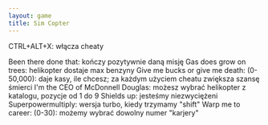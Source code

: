 ```yaml
---
layout: game
title: Sim Copter
---
```


CTRL+ALT+X: włącza cheaty

Been there done that:              	kończy pozytywnie daną 
misję
Gas does grow on trees:            	helikopter dostaje max 
benzyny
Give me bucks or give me death:	(0-50,000): daje kasy, ile 
chcesz;
                                   		za każdym użyciem cheatu 
zwiększa
                                   		szansę śmierci
I'm the CEO of McDonnell Douglas:  	możesz wybrać helikopter z 
katalogu,
                                   		pozycje od 1 do 9
Shields up:                        		jesteśmy niezwyciężeni
Superpowermultiply:                	wersja turbo, kiedy trzymamy "shift"
Warp me to career: (0-30):         	możemy wybrać dowolny 
numer 
				"karjery"
